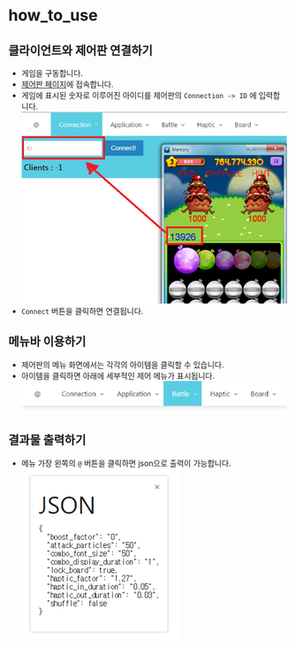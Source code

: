 how_to_use
====

클라이언트와 제어판 연결하기
----
* 게임을 구동합니다.
* [제어판 페이지](http://pjc.luavis.kr/memo/)에 접속합니다.
* 게임에 표시된 숫자로 이루어진 아이디를 제어판의 `Connection -> ID` 에 입력합니다.
  ![channel](img/channel_id.png)
* `Connect` 버튼을 클릭하면 연결됩니다.

메뉴바 이용하기
----
* 제어판의 메뉴 화면에서는 각각의 아이템을 클릭할 수 있습니다.
* 아이템을 클릭하면 아래에 세부적인 제어 메뉴가 표시됩니다.
![ui](img/ui_menu.PNG)


결과물 출력하기
----
* 메뉴 가장 왼쪽의 `@` 버튼을 클릭하면 json으로 출력이 가능합니다.
![json](img/json_output.PNG)

